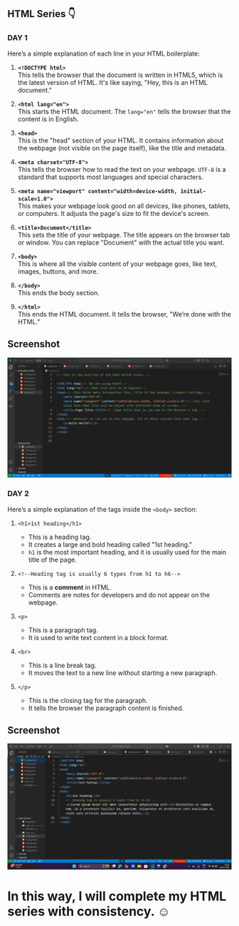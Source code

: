 
##  HTML Series :point_down:

### DAY 1

Here’s a simple explanation of each line in your HTML boilerplate:

1. **`<!DOCTYPE html>`**  
   This tells the browser that the document is written in HTML5, which is the latest version of HTML. It's like saying, "Hey, this is an HTML document."

2. **`<html lang="en">`**  
   This starts the HTML document. The `lang="en"` tells the browser that the content is in English.

3. **`<head>`**  
   This is the "head" section of your HTML. It contains information about the webpage (not visible on the page itself), like the title and metadata.

4. **`<meta charset="UTF-8">`**  
   This tells the browser how to read the text on your webpage. `UTF-8` is a standard that supports most languages and special characters.

5. **`<meta name="viewport" content="width=device-width, initial-scale=1.0">`**  
   This makes your webpage look good on all devices, like phones, tablets, or computers. It adjusts the page's size to fit the device's screen.

6. **`<title>Document</title>`**  
   This sets the title of your webpage. The title appears on the browser tab or window. You can replace "Document" with the actual title you want.

7. **`<body>`**  
   This is where all the visible content of your webpage goes, like text, images, buttons, and more. 

8. **`</body>`**  
   This ends the body section.

9. **`</html>`**  
   This ends the HTML document. It tells the browser, "We’re done with the HTML."






## Screenshot
![image alt](https://github.com/dishagiri23/HTML-Series/blob/e7a99ff60a4cb02072223f7b8d63076b35d7f9db/day1.png)

### DAY 2

Here’s a simple explanation of the tags inside the `<body>` section:

1. `<h1>1st heading</h1>`  
   - This is a heading tag.
   - It creates a large and bold heading called "1st heading."
   - `h1` is the most important heading, and it is usually used for the main title of the page.

2. `<!--Heading tag is usually 6 types from h1 to h6-->`  
   - This is a **comment** in HTML.
   - Comments are notes for developers and do not appear on the webpage.

3. `<p>`  
   - This is a paragraph tag.
   - It is used to write text content in a block format.

4. `<br>`  
   - This is a line break tag.
   - It moves the text to a new line without starting a new paragraph.

5. `</p>`  
   - This is the closing tag for the paragraph.
   - It tells the browser the paragraph content is finished.

  ## Screenshot
![image alt](https://github.com/dishagiri23/HTML-Series/blob/444676ef3d97977fdafdfb71d77d8bc8ec03c777/day%202.png)

# In this way, I will complete my HTML series with consistency. :relaxed:
